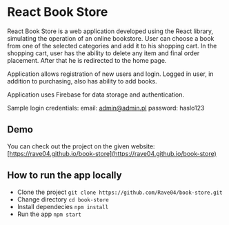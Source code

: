 # React Book Store
React Book Store is a web application developed using the React library, simulating the operation of an online bookstore. User can choose a book from one of the selected categories and add it to his shopping cart. In the shopping cart, user has the ability to delete any item and final order placement. After that he is redirected to the home page. 

Application allows registration of new users and login. Logged in user, in addition to purchasing, also has ability to add books.

Application uses Firebase for data storage and authentication.

Sample login credentials:
email: admin@admin.pl
password: haslo123

## Demo

You can check out the project on the given website:
[https://rave04.github.io/book-store](https://rave04.github.io/book-store)


## How to run the app locally

* Clone the project   `git clone https://github.com/Rave04/book-store.git`
* Change directory `cd book-store`
* Install dependecies `npm install`
* Run the app `npm start`
